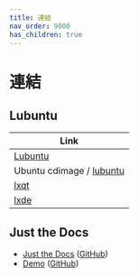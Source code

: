 ```yaml
---
title: 連結
nav_order: 9000
has_children: true
---
```



# 連結


## Lubuntu

| Link |
| ---- |
| [Lubuntu](https://lubuntu.me/) |
| Ubuntu cdimage / [lubuntu](https://cdimage.ubuntu.com/lubuntu/) |
| [lxqt](https://lxqt-project.org/) |
| [lxde](http://www.lxde.org/) |


## Just the Docs

* [Just the Docs](https://pmarsceill.github.io/just-the-docs/) ([GitHub](https://github.com/pmarsceill/just-the-docs))
* [Demo](https://pmarsceill.github.io/jtd-remote/) ([GitHub](https://github.com/pmarsceill/jtd-remote))
